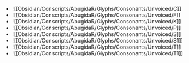 - ![[Obsidian/Conscripts/AbugidaR/Glyphs/Consonants/Unvoiced/C]]
- ![[Obsidian/Conscripts/AbugidaR/Glyphs/Consonants/Unvoiced/F]]
- ![[Obsidian/Conscripts/AbugidaR/Glyphs/Consonants/Unvoiced/K]]
- ![[Obsidian/Conscripts/AbugidaR/Glyphs/Consonants/Unvoiced/P]]
- ![[Obsidian/Conscripts/AbugidaR/Glyphs/Consonants/Unvoiced/S]]
- ![[Obsidian/Conscripts/AbugidaR/Glyphs/Consonants/Unvoiced/S1]]
- ![[Obsidian/Conscripts/AbugidaR/Glyphs/Consonants/Unvoiced/T]]
- ![[Obsidian/Conscripts/AbugidaR/Glyphs/Consonants/Unvoiced/T1]]